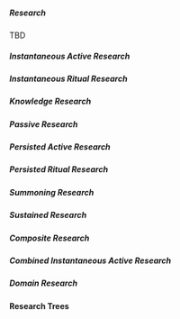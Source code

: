 ##### Research
TBD

##### Instantaneous Active Research

##### Instantaneous Ritual Research

##### Knowledge Research

##### Passive Research

##### Persisted Active Research

##### Persisted Ritual Research

##### Summoning Research

##### Sustained Research

##### Composite Research

##### Combined Instantaneous Active Research

##### Domain Research

#### Research Trees
